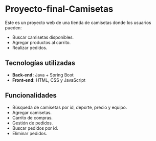 # Proyecto-final-Camisetas
Este es un proyecto web de una tienda de camisetas donde los usuarios pueden:

- Buscar camisetas disponibles.
- Agregar productos al carrito.
- Realizar pedidos.

## Tecnologías utilizadas

- **Back-end:** Java + Spring Boot
- **Front-end:** HTML, CSS y JavaScript

## Funcionalidades 

- Búsqueda de camisetas por id, deporte, precio y equipo.
- Agregar camisetas.
- Carrito de compras.
- Gestión de pedidos.
- Buscar pedidos por id.
- Eliminar pedidos.
